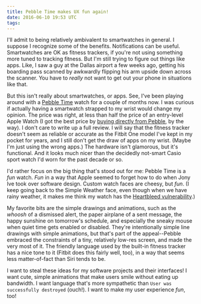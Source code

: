 ```yaml
---
title: Pebble Time makes UX fun again!
date: 2016-06-10 19:53 UTC
tags:
---
```


I'll admit to being relatively ambivalent to smartwatches in general. I suppose I recognize some of the benefits. Notifications can be useful. Smartwatches are OK as fitness trackers, if you're not using something more tuned to tracking fitness. But I'm still trying to figure out things like apps. Like, I saw a guy at the Dallas airport a few weeks ago, getting his boarding pass scanned by awkwardly flipping his arm upside down across the scanner. You have to *really* not want to get out your phone in situations like that.

But this isn't really about smartwatches, or apps. See, I've been playing around with a [Pebble Time](https://www.pebble.com/pebble-time-smartwatch-features) watch for a couple of months now. I was curious if actually having a smartwatch strapped to my wrist would change my opinion. The price was right, at less than half the price of an entry-level Apple Watch (I got the best price by [buying directly from Pebble](http://www.pebble.com/), by the way). I don't care to write up a full review. I will say that the fitness tracker doesn't seem as reliable or accurate as the Fitbit One model I've kept in my pocket for years, and I still don't get the draw of apps on my wrist. (Maybe I'm just using the wrong apps.) The hardware isn't glamorous, but it's functional. And it looks much nicer than the decidedly not-smart Casio sport watch I'd worn for the past decade or so.

I'd rather focus on the big thing that's stood out for me: Pebble Time is a *fun* watch. *Fun* in a way that Apple seemed to forget how to do when Jony Ive took over software design. Custom watch faces are cheesy, but *fun*. (I keep going back to the Simple Weather face, even though when we have rainy weather, it makes me think my watch has the [Heartbleed vulnerability](http://heartbleed.com).)

My favorite bits are the simple drawings and animations, such as the *whoosh* of a dismissed alert, the paper airplane of a sent message, the happy sunshine on tomorrow's schedule, and especially the sneaky mouse when quiet time gets enabled or disabled. They're intentionally simple line drawings with simple animations, but that's part of the appeal--Pebble embraced the constraints of a tiny, relatively low-res screen, and made the very most of it. The friendly language used by the built-in fitness tracker has a nice tone to it (Fitbit does this fairly well, too), in a way that seems less matter-of-fact than Siri tends to be.

I want to steal these ideas for my software projects and their interfaces! I want cute, simple animations that make users smile without eating up bandwidth. I want language that's more sympathetic than `User was successfully destroyed` (ouch!). I want to make my user experience *fun*, too!
